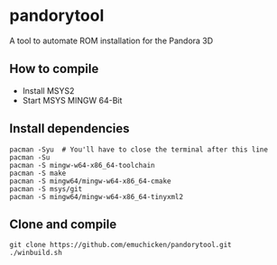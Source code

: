 # pandorytool
A tool to automate ROM installation for the Pandora 3D

## How to compile
- Install MSYS2
- Start MSYS MINGW 64-Bit

## Install dependencies
```
pacman -Syu  # You'll have to close the terminal after this line
pacman -Su
pacman -S mingw-w64-x86_64-toolchain
pacman -S make
pacman -S mingw64/mingw-w64-x86_64-cmake
pacman -S msys/git
pacman -S mingw64/mingw-w64-x86_64-tinyxml2
```

## Clone and compile
```
git clone https://github.com/emuchicken/pandorytool.git
./winbuild.sh
```